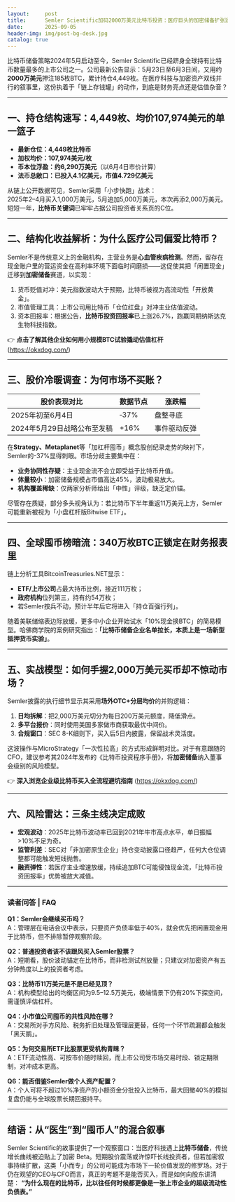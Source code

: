 ```yaml
---
layout:     post
title:      Semler Scientific加码2000万美元比特币投资：医疗巨头的加密储备扩张逻辑解读
date:       2025-09-05
header-img: img/post-bg-desk.jpg
catalog: true
---
```


比特币储备策略2024年5月启动至今，Semler Scientific已经跻身全球持有比特币数量最多的上市公司之一。公司最新公告显示：5月23日至6月3日间，又用约**2000万美元**押注185枚BTC，累计持仓4,449枚。在医疗科技与加密资产双线并行的叙事里，这份执着于「链上存钱罐」的动作，到底是财务亮点还是估值杂音？

---

## 一、持仓结构速写：4,449枚、均价107,974美元的单一篮子

- **最新仓位：4,449枚比特币**
- **加权均价：107,974美元/枚**
- **币本位浮盈：约6,290万美元**（以6月4日市价计算）
- **法币总敞口：已投入4.1亿美元，市值4.729亿美元**

从链上公开数据可见，Semler采用「小步快跑」战术：  
2025年2–4月买入1,000万美元，5月追加5,000万美元，本次再添2,000万美元。短短一年，**比特币关键词**已牢牢占据公司投资者关系页的C位。

---

## 二、结构化收益解析：为什么医疗公司偏爱比特币？

Semler不是传统意义上的金融机构，主营业务是**心血管疾病检测**。然而，留存在现金账户里的营运资金在高利率环境下面临时间磨损——这促使其把「闲置现金」迁移到**加密储备**赛道，以实现：

1. 货币贬值对冲：美元指数波动大于预期，比特币被视为高流动性「开放黄金」。
2. 市值管理工具：上市公司用比特币「仓位红盘」对冲主业估值波动。
3. 资本回报率：根据公告，**比特币投资回报率**已上涨26.7%，跑赢同期纳斯达克生物科技指数。

👉 **点击了解其他企业如何用小规模BTC试验撬动估值杠杆** (https://okxdog.com/)  

---

## 三、股价冷暖调查：为何市场不买账？

| 股价表现对比 | 数据节点 | 涨跌幅 |
|---|---|---|
| 2025年初至6月4日 | ‑37% | 盘整寻底 |
| 2024年5月29日战略公布至发稿 | +16% | 事件驱动反弹 |

在**Strategy、Metaplanet**等「加杠杆囤币」概念股创纪录走势的映衬下，Semler的-37%显得刺眼。市场分歧主要集中在：

- **业务协同性存疑**：主业现金流不会立即受益于比特币升值。
- **体量较小**：加密储备规模占市值高达45%，波动极易放大。
- **机构覆盖稀缺**：仅两家分析师给出「中性」评级，缺乏定价锚。  

尽管存在质疑，部分多头视角认为：若比特币下半年重返11万美元上方，Semler可能重新被视为「小盘杠杆版Bitwise ETF」。

---

## 四、全球囤币榜暗流：340万枚BTC正锁定在财务报表里

链上分析工具BitcoinTreasuries.NET显示：

- **ETF/上市公司**占最大持币比例，接近111万枚；
- **政府机构**位列第三，持有约54万枚；
- 若Semler按兵不动，预计半年后它将进入「持仓百强行列」。

随着美联储缩表边际放缓，更多中小企业开始试水「10%现金换BTC」的简易模型。哈佛商学院的案例研究指出：**「比特币储备企业名单拉长，本质上是一场新型抵押货币实验」**。

---

## 五、实战模型：如何手握2,000万美元买币却不惊动市场？

Semler披露的执行细节显示其采用**场外OTC+分层均价**的并购逻辑：

1. **日均拆解**：把2,000万美元切分为每日200万美元额度，降低滑点。
2. **多平台报价**：同时使用美国多家做市商获取最优中间价。
3. **合规窗口**：SEC 8-K细则下，买入后5日内披露，保留战术灵活度。

这波操作与MicroStrategy「一次性拉高」的方式形成鲜明对比。对于有意跟随的CFO，建议参考其2024年发布的《比特币投资程序手册》，将**加密储备**纳入董事会级别的风险模型。

👉 **深入浏览企业级比特币买入全流程避坑指南** (https://okxdog.com/)  

---

## 六、风险雷达：三条主线决定成败

- **宏观波动**：2025年比特币波动率已回到2021年牛市高点水平，单日振幅>10%不足为奇。  
- **监管利差**：SEC对「非加密原生企业」持仓变动披露口径趋严，任何大仓位调整都可能触发短线抛售。  
- **融资弹性**：若医疗主业增速放缓，持续追加BTC可能侵蚀现金流，「比特币投资回报率」优势被放大减值。

---

### 读者问答 | FAQ

**Q1：Semler会继续买币吗？**  
A：管理层在电话会议中表示，只要资产负债率低于40%，就会优先把闲置现金用于比特币，但不排除暂停观察阶段。

**Q2：普通投资者该不该跟风买入Semler股票？**  
A：短期看，股价波动锚定在比特币，而非检测试剂放量；只建议对加密资产有五分钟热度以上的投资者考虑。

**Q3：比特币11万美元是不是已经见顶？**  
A：机构模型给出的均衡区间为9.5–12.5万美元，极端情景下仍有20%下探空间，需谨慎评估杠杆。

**Q4：小市值公司囤币的共性风险在哪？**  
A：交易所对手方风险、税务折旧处理及管理层更替，任何一个环节疏漏都会触发「黑天鹅」。

**Q5：为何交易所ETF比股票更受机构青睐？**  
A：ETF流动性高、可按市价随时赎回，而上市公司受市场交易时段、锁定期限制，对冲成本更高。

**Q6：能否借鉴Semler做个人资产配置？**  
A：个人可将不超过10%净资产的小额资金分批投入比特币，最大回撤40%的模拟复盘仍能与全球股票长期回报持平。

---

## 结语：从“医生”到“囤币人”的混合叙事

Semler Scientific的故事提供了一个观察窗口：当医疗科技遇上**比特币储备**，传统增长曲线被迫贴上了加密 Beta。短期股价震荡或许惊吓长线投资者，但若加密叙事持续扩散，这类「小而专」的公司可能成为市场下一轮价值发现的修罗场。对于仍在观望的CEO与CFO而言，真正的考题不是能否买入，而是如何向股东讲清楚：  **“为什么现在的比特币，比以往任何时候都更像是一张上市企业的超级流动性负债表。”**